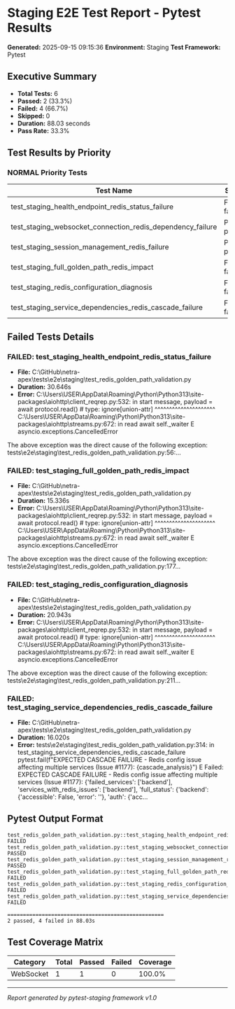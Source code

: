 # Staging E2E Test Report - Pytest Results

**Generated:** 2025-09-15 09:15:36
**Environment:** Staging
**Test Framework:** Pytest

## Executive Summary

- **Total Tests:** 6
- **Passed:** 2 (33.3%)
- **Failed:** 4 (66.7%)
- **Skipped:** 0
- **Duration:** 88.03 seconds
- **Pass Rate:** 33.3%

## Test Results by Priority

### NORMAL Priority Tests

| Test Name | Status | Duration | File |
|-----------|--------|----------|------|
| test_staging_health_endpoint_redis_status_failure | FAIL failed | 30.646s | test_redis_golden_path_validation.py |
| test_staging_websocket_connection_redis_dependency_failure | PASS passed | 4.307s | test_redis_golden_path_validation.py |
| test_staging_session_management_redis_failure | PASS passed | 0.169s | test_redis_golden_path_validation.py |
| test_staging_full_golden_path_redis_impact | FAIL failed | 15.336s | test_redis_golden_path_validation.py |
| test_staging_redis_configuration_diagnosis | FAIL failed | 20.943s | test_redis_golden_path_validation.py |
| test_staging_service_dependencies_redis_cascade_failure | FAIL failed | 16.020s | test_redis_golden_path_validation.py |

## Failed Tests Details

### FAILED: test_staging_health_endpoint_redis_status_failure
- **File:** C:\GitHub\netra-apex\tests\e2e\staging\test_redis_golden_path_validation.py
- **Duration:** 30.646s
- **Error:** C:\Users\USER\AppData\Roaming\Python\Python313\site-packages\aiohttp\client_reqrep.py:532: in start
    message, payload = await protocol.read()  # type: ignore[union-attr]
                       ^^^^^^^^^^^^^^^^^^^^^
C:\Users\USER\AppData\Roaming\Python\Python313\site-packages\aiohttp\streams.py:672: in read
    await self._waiter
E   asyncio.exceptions.CancelledError

The above exception was the direct cause of the following exception:
tests\e2e\staging\test_redis_golden_path_validation.py:56:...

### FAILED: test_staging_full_golden_path_redis_impact
- **File:** C:\GitHub\netra-apex\tests\e2e\staging\test_redis_golden_path_validation.py
- **Duration:** 15.336s
- **Error:** C:\Users\USER\AppData\Roaming\Python\Python313\site-packages\aiohttp\client_reqrep.py:532: in start
    message, payload = await protocol.read()  # type: ignore[union-attr]
                       ^^^^^^^^^^^^^^^^^^^^^
C:\Users\USER\AppData\Roaming\Python\Python313\site-packages\aiohttp\streams.py:672: in read
    await self._waiter
E   asyncio.exceptions.CancelledError

The above exception was the direct cause of the following exception:
tests\e2e\staging\test_redis_golden_path_validation.py:177...

### FAILED: test_staging_redis_configuration_diagnosis
- **File:** C:\GitHub\netra-apex\tests\e2e\staging\test_redis_golden_path_validation.py
- **Duration:** 20.943s
- **Error:** C:\Users\USER\AppData\Roaming\Python\Python313\site-packages\aiohttp\client_reqrep.py:532: in start
    message, payload = await protocol.read()  # type: ignore[union-attr]
                       ^^^^^^^^^^^^^^^^^^^^^
C:\Users\USER\AppData\Roaming\Python\Python313\site-packages\aiohttp\streams.py:672: in read
    await self._waiter
E   asyncio.exceptions.CancelledError

The above exception was the direct cause of the following exception:
tests\e2e\staging\test_redis_golden_path_validation.py:211...

### FAILED: test_staging_service_dependencies_redis_cascade_failure
- **File:** C:\GitHub\netra-apex\tests\e2e\staging\test_redis_golden_path_validation.py
- **Duration:** 16.020s
- **Error:** tests\e2e\staging\test_redis_golden_path_validation.py:314: in test_staging_service_dependencies_redis_cascade_failure
    pytest.fail(f"EXPECTED CASCADE FAILURE - Redis config issue affecting multiple services (Issue #1177): {cascade_analysis}")
E   Failed: EXPECTED CASCADE FAILURE - Redis config issue affecting multiple services (Issue #1177): {'failed_services': ['backend'], 'services_with_redis_issues': ['backend'], 'full_status': {'backend': {'accessible': False, 'error': ''}, 'auth': {'acc...

## Pytest Output Format

```
test_redis_golden_path_validation.py::test_staging_health_endpoint_redis_status_failure FAILED
test_redis_golden_path_validation.py::test_staging_websocket_connection_redis_dependency_failure PASSED
test_redis_golden_path_validation.py::test_staging_session_management_redis_failure PASSED
test_redis_golden_path_validation.py::test_staging_full_golden_path_redis_impact FAILED
test_redis_golden_path_validation.py::test_staging_redis_configuration_diagnosis FAILED
test_redis_golden_path_validation.py::test_staging_service_dependencies_redis_cascade_failure FAILED

==================================================
2 passed, 4 failed in 88.03s
```

## Test Coverage Matrix

| Category | Total | Passed | Failed | Coverage |
|----------|-------|--------|--------|----------|
| WebSocket | 1 | 1 | 0 | 100.0% |

---
*Report generated by pytest-staging framework v1.0*
